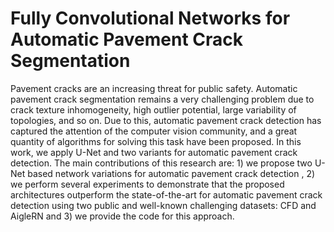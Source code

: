 # Fully Convolutional Networks for Automatic Pavement Crack Segmentation
Pavement cracks are an increasing threat for public safety. Automatic pavement crack segmentation remains a very challenging problem due to crack texture inhomogeneity, high outlier potential, large variability of topologies, and so on. Due to this, automatic pavement crack detection has captured the attention of the computer vision community, and a great quantity of algorithms for solving this task have been proposed. In this work, we apply U-Net and two variants for automatic pavement crack detection. The main contributions of this research are: 1) we propose two U-Net based network variations for automatic pavement crack detection , 2) we perform several experiments to demonstrate that the proposed architectures outperform the state-of-the-art for automatic pavement crack detection using two public and well-known challenging datasets: CFD and AigleRN and 3) we provide the code for this approach. 
